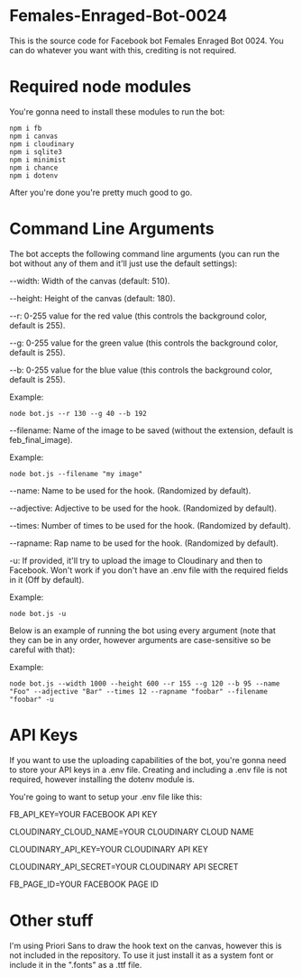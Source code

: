 # Females-Enraged-Bot-0024
This is the source code for Facebook bot Females Enraged Bot 0024.
You can do whatever you want with this, crediting is not required.

# Required node modules

You're gonna need to install these modules to run the bot:

```
npm i fb
npm i canvas
npm i cloudinary
npm i sqlite3
npm i minimist
npm i chance
npm i dotenv
```

After you're done you're pretty much good to go.

# Command Line Arguments

The bot accepts the following command line arguments (you can run the bot without any of them and it'll just use the default settings):

--width: Width of the canvas (default: 510).

--height: Height of the canvas (default: 180).


--r: 0-255 value for the red value (this controls the background color, default is 255).

--g: 0-255 value for the green value (this controls the background color, default is 255).

--b: 0-255 value for the blue value (this controls the background color, default is 255).

Example: 
``` 
node bot.js --r 130 --g 40 --b 192
```


--filename: Name of the image to be saved (without the extension, default is feb_final_image). 

Example: 
``` 
node bot.js --filename "my image" 
```


--name: Name to be used for the hook. (Randomized by default).

--adjective: Adjective to be used for the hook. (Randomized by default).

--times: Number of times to be used for the hook. (Randomized by default).

--rapname: Rap name to be used for the hook. (Randomized by default). 


-u: If provided, it'll try to upload the image to Cloudinary and then to Facebook. Won't work if you don't have an .env file with the required fields in it (Off by default).

Example: 
``` 
node bot.js -u
```

Below is an example of running the bot using every argument (note that they can be in any order, however arguments are case-sensitive so be careful with that):

Example: 
``` 
node bot.js --width 1000 --height 600 --r 155 --g 120 --b 95 --name "Foo" --adjective "Bar" --times 12 --rapname "foobar" --filename "foobar" -u
```

# API Keys

If you want to use the uploading capabilities of the bot, you're gonna need to store your API keys in a .env file. Creating and including a .env file is not required, however installing the dotenv module is. 

You're going to want to setup your .env file like this:

FB_API_KEY=YOUR FACEBOOK API KEY

CLOUDINARY_CLOUD_NAME=YOUR CLOUDINARY CLOUD NAME

CLOUDINARY_API_KEY=YOUR CLOUDINARY API KEY

CLOUDINARY_API_SECRET=YOUR CLOUDINARY API SECRET

FB_PAGE_ID=YOUR FACEBOOK PAGE ID


# Other stuff

I'm using Priori Sans to draw the hook text on the canvas, however this is not included in the repository. To use it just install it as a system font or include it in the ".fonts" as a .ttf file.
